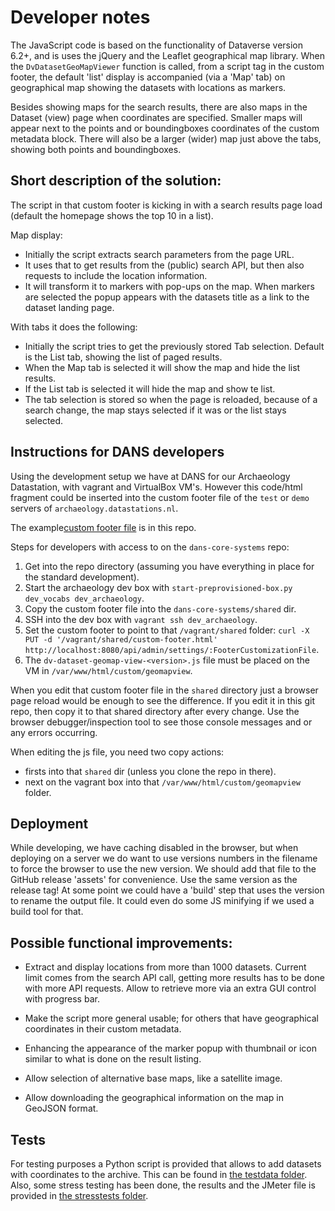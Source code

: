 Developer notes
===============

The JavaScript code is based on the functionality of Dataverse version 6.2+, and is uses the jQuery and the Leaflet geographical map library. 
When the `DvDatasetGeoMapViewer` function is called, from a script tag in the custom footer, the default 'list' display is accompanied (via a 'Map' tab) on geographical map showing the datasets with locations as markers. 

Besides showing maps for the search results, there are also maps in the Dataset (view) page when coordinates are specified. 
Smaller maps will appear next to the points and or boundingboxes coordinates of the custom metadata block. There will also be a larger (wider) map just above the tabs, showing both points and boundingboxes. 

## Short description of the solution: 

The script in that custom footer is kicking in with a search results page load (default the homepage shows the top 10 in a list). 

Map display: 
 - Initially the script extracts search parameters from the page URL. 
 - It uses that to get results from the (public) search API, but then also requests to include the location information. 
 - It will transform it to markers with pop-ups on the map. 
   When markers are selected the popup appears with the datasets title as a link to the dataset landing page. 

With tabs it does the following: 
 - Initially the script tries to get the previously stored Tab selection. 
   Default is the List tab, showing the list of paged results. 
 - When the Map tab is selected it will show the map and hide the list results. 
 - If the List tab is selected it will hide the map and show te list. 
 - The tab selection is stored so when the page is reloaded, because of a search change, the map stays selected if it was or the list stays selected. 


## Instructions for DANS developers

Using the development setup we have at DANS for our Archaeology Datastation, with vagrant and VirtualBox VM's. 
However this code/html fragment could be inserted into the custom footer file of the `test` or `demo` servers of `archaeology.datastations.nl`. 

The example[custom footer file](../examples/custom-footer.html) is in this repo. 

Steps for developers with access to on the `dans-core-systems` repo:
1. Get into the repo directory (assuming you have everything in place for the standard development). 
2. Start the archaeology dev box with `start-preprovisioned-box.py dev_vocabs dev_archaeology`.
3. Copy the custom footer file into the `dans-core-systems/shared` dir. 
4. SSH into the dev box with `vagrant ssh dev_archaeology`.
5. Set the custom footer to point to that `/vagrant/shared` folder: `curl -X PUT -d '/vagrant/shared/custom-footer.html' http://localhost:8080/api/admin/settings/:FooterCustomizationFile`. 
6. The `dv-dataset-geomap-view-<version>.js` file must be placed on the VM in `/var/www/html/custom/geomapview`. 

When you edit that custom footer file in the `shared` directory just a browser page reload would be enough to see the difference. If you edit it in this git repo, then copy it to that shared directory after every change. Use the browser debugger/inspection tool to see those console messages and or any errors occurring. 

When editing the js file, you need two copy actions:
- firsts into that `shared` dir (unless you clone the repo in there).
- next on the vagrant box into that `/var/www/html/custom/geomapview` folder. 

## Deployment 

While developing, we have caching disabled in the browser, but when deploying on a server we do want to use versions numbers in the filename to force the browser to use the new version. We should add that file to the GitHub release 'assets' for convenience. 
Use the same version as the release tag!
At some point we could have a 'build' step that uses the version to rename the output file. It could even do some JS minifying if we used a build tool for that. 

## Possible functional improvements:

- Extract and display locations from more than 1000 datasets. Current limit comes from the search API call, getting more results has to be done with more API requests.  Allow to retrieve more via an extra GUI control with progress bar. 

- Make the script more general usable; for others that have geographical coordinates in their custom metadata. 

- Enhancing the appearance of the marker popup with thumbnail or icon similar to what is done on the result listing. 

- Allow selection of alternative base maps, like a satellite image. 

- Allow downloading the geographical information on the map in GeoJSON format.

## Tests 

For testing purposes a Python script is provided that allows to add datasets with coordinates to the archive. This can be found in [the testdata folder](../examples/testdata). 
Also, some stress testing has been done, the results and the JMeter file is provided in [the stresstests folder](../examples/testdata/stresstests). 
